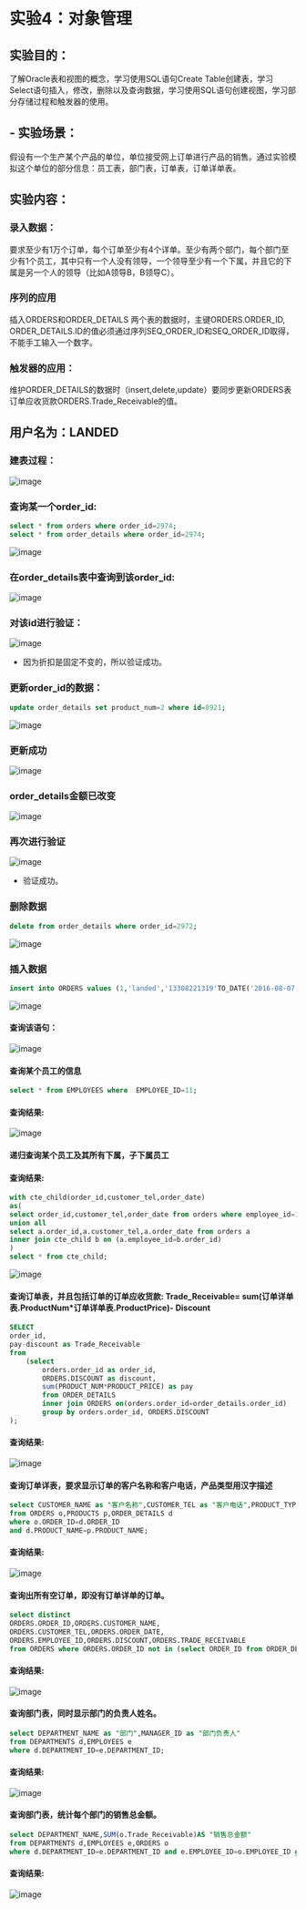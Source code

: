 # 实验4：对象管理

## 实验目的：
了解Oracle表和视图的概念，学习使用SQL语句Create Table创建表，学习Select语句插入，修改，删除以及查询数据，学习使用SQL语句创建视图，学习部分存储过程和触发器的使用。
## - 实验场景：
假设有一个生产某个产品的单位，单位接受网上订单进行产品的销售。通过实验模拟这个单位的部分信息：员工表，部门表，订单表，订单详单表。

## 实验内容：
### 录入数据：
要求至少有1万个订单，每个订单至少有4个详单。至少有两个部门，每个部门至少有1个员工，其中只有一个人没有领导，一个领导至少有一个下属，并且它的下属是另一个人的领导（比如A领导B，B领导C）。

###  序列的应用
插入ORDERS和ORDER_DETAILS 两个表的数据时，主键ORDERS.ORDER_ID, ORDER_DETAILS.ID的值必须通过序列SEQ_ORDER_ID和SEQ_ORDER_ID取得，不能手工输入一个数字。

###  触发器的应用：
维护ORDER_DETAILS的数据时（insert,delete,update）要同步更新ORDERS表订单应收货款ORDERS.Trade_Receivable的值。

## 用户名为：LANDED
### 建表过程：
![image](https://github.com/Landy7/Oracle/blob/master/test4/shiyan41.png)
### 查询某一个order_id:
```sql
select * from orders where order_id=2974;
select * from order_details where order_id=2974;
```
![image](https://github.com/Landy7/Oracle/blob/master/test4/shiyan42.png)
### 在order_details表中查询到该order_id:
![image](https://github.com/Landy7/Oracle/blob/master/test4/shiyan44.png)
### 对该id进行验证：
![image](https://github.com/Landy7/Oracle/blob/master/test4/shiyan43.png)
- 因为折扣是固定不变的，所以验证成功。

### 更新order_id的数据：
```sql
update order_details set product_num=2 where id=8921;
```
![image](https://github.com/Landy7/Oracle/blob/master/test4/shiyan45.png)
### 更新成功
![image](https://github.com/Landy7/Oracle/blob/master/test4/shiyan445.png)
### order_details金额已改变
![image](https://github.com/Landy7/Oracle/blob/master/test4/shiyan47.png)
### 再次进行验证
![image](https://github.com/Landy7/Oracle/blob/master/test4/shiyan46.png)
- 验证成功。

### 删除数据
```sql
delete from order_details where order_id=2972;
```
![image](https://github.com/Landy7/Oracle/blob/master/test4/shiyan48.png)
### 插入数据
```sql
insert into ORDERS values (1,'landed','13308221319'TO_DATE('2016-08-07 12:24:18','SYYYY-MM-DD HH24:MI:SS') ,1,22,23)
```
![image](https://github.com/Landy7/Oracle/blob/master/test4/shiyan49.png)
#### 查询该语句：

![image](https://github.com/Landy7/Oracle/blob/master/test4/shiyan442.png)

#### 查询某个员工的信息
```sql
select * from EMPLOYEES where  EMPLOYEE_ID=11;
```
#### 查询结果:
![image](https://github.com/Landy7/Oracle/blob/master/test4/shiyan443.png)
#### 递归查询某个员工及其所有下属，子下属员工
#### 查询结果:
```sql
with cte_child(order_id,customer_tel,order_date)
as(
select order_id,customer_tel,order_date from orders where employee_id=122
union all
select a.order_id,a.customer_tel,a.order_date from orders a
inner join cte_child b on (a.employee_id=b.order_id)
)
select * from cte_child;
```
![image](https://github.com/Landy7/Oracle/blob/master/test4/shiyan444.png)
#### 查询订单表，并且包括订单的订单应收货款: Trade_Receivable= sum(订单详单表.ProductNum*订单详单表.ProductPrice)- Discount
```sql
SELECT
order_id,
pay-discount as Trade_Receivable
from
    (select
        orders.order_id as order_id,
        ORDERS.DISCOUNT as discount,
        sum(PRODUCT_NUM*PRODUCT_PRICE) as pay
        from ORDER_DETAILS 
        inner join ORDERS on(orders.order_id=order_details.order_id) 
        group by orders.order_id, ORDERS.DISCOUNT
);
```
#### 查询结果:
![image](https://github.com/Landy7/Oracle/blob/master/test4/shiyan446.png)

#### 查询订单详表，要求显示订单的客户名称和客户电话，产品类型用汉字描述
```sql
select CUSTOMER_NAME as "客户名称",CUSTOMER_TEL as "客户电话",PRODUCT_TYPE as "产品类型"
from ORDERS o,PRODUCTS p,ORDER_DETAILS d
where o.ORDER_ID=d.ORDER_ID 
and d.PRODUCT_NAME=p.PRODUCT_NAME;
```
#### 查询结果:
![image](https://github.com/Landy7/Oracle/blob/master/test4/shiyan447.png)

#### 查询出所有空订单，即没有订单详单的订单。
```sql
select distinct         
ORDERS.ORDER_ID,ORDERS.CUSTOMER_NAME,
ORDERS.CUSTOMER_TEL,ORDERS.ORDER_DATE,
ORDERS.EMPLOYEE_ID,ORDERS.DISCOUNT,ORDERS.TRADE_RECEIVABLE 
from ORDERS where ORDERS.ORDER_ID not in (select ORDER_ID from ORDER_DETAILS);
```
#### 查询结果:
![image](https://github.com/Landy7/Oracle/blob/master/test4/shiyan448.png)

#### 查询部门表，同时显示部门的负责人姓名。
```sql
select DEPARTMENT_NAME as "部门",MANAGER_ID as "部门负责人" 
from DEPARTMENTS d,EMPLOYEES e
where d.DEPARTMENT_ID=e.DEPARTMENT_ID;
```
#### 查询结果:
![image](https://github.com/Landy7/Oracle/blob/master/test4/shiyan449.png)

#### 查询部门表，统计每个部门的销售总金额。
```sql
select DEPARTMENT_NAME,SUM(o.Trade_Receivable)AS "销售总金额"
from DEPARTMENTS d,EMPLOYEES e,ORDERS o
where d.DEPARTMENT_ID=e.DEPARTMENT_ID and e.EMPLOYEE_ID=o.EMPLOYEE_ID group by DEPARTMENT_NAME;
```
#### 查询结果:
![image](https://github.com/Landy7/Oracle/blob/master/test4/shiyan4441.png)








